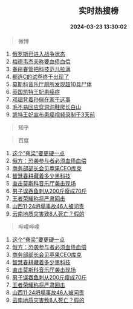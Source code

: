 <div align="center"><h2>实时热搜榜</h2><h4>2024-03-23 13:30:02</h4></div>

> 微博  

1. [俄罗斯已进入战争状态](https://s.weibo.com/weibo?q=%23%E4%BF%84%E7%BD%97%E6%96%AF%E5%B7%B2%E8%BF%9B%E5%85%A5%E6%88%98%E4%BA%89%E7%8A%B6%E6%80%81%23&t=31&band_rank=1&Refer=top)<br />
2. [梅德韦杰夫称要血债血偿](https://s.weibo.com/weibo?q=%23%E6%A2%85%E5%BE%B7%E9%9F%A6%E6%9D%B0%E5%A4%AB%E7%A7%B0%E8%A6%81%E8%A1%80%E5%80%BA%E8%A1%80%E5%81%BF%23&t=31&band_rank=2&Refer=top)<br />
3. [春耕春管把科技范儿拉满](https://s.weibo.com/weibo?q=%23%E6%98%A5%E8%80%95%E6%98%A5%E7%AE%A1%E6%8A%8A%E7%A7%91%E6%8A%80%E8%8C%83%E5%84%BF%E6%8B%89%E6%BB%A1%23&t=31&band_rank=3&Refer=top)<br />
4. [都选C的试卷终于出现了](https://s.weibo.com/weibo?q=%23%E9%83%BD%E9%80%89C%E7%9A%84%E8%AF%95%E5%8D%B7%E7%BB%88%E4%BA%8E%E5%87%BA%E7%8E%B0%E4%BA%86%23&t=31&band_rank=4&Refer=top)<br />
5. [莫斯科音乐厅厕所发现超10具尸体](https://s.weibo.com/weibo?q=%23%E8%8E%AB%E6%96%AF%E7%A7%91%E9%9F%B3%E4%B9%90%E5%8E%85%E5%8E%95%E6%89%80%E5%8F%91%E7%8E%B0%E8%B6%8510%E5%85%B7%E5%B0%B8%E4%BD%93%23&t=31&band_rank=5&Refer=top)<br />
6. [英国凯特王妃患癌症](https://s.weibo.com/weibo?q=%23%E8%8B%B1%E5%9B%BD%E5%87%AF%E7%89%B9%E7%8E%8B%E5%A6%83%E6%82%A3%E7%99%8C%E7%97%87%23&t=31&band_rank=6&Refer=top)<br />
7. [邓超背着孙俪在家干这事](https://s.weibo.com/weibo?q=%23%E9%82%93%E8%B6%85%E8%83%8C%E7%9D%80%E5%AD%99%E4%BF%AA%E5%9C%A8%E5%AE%B6%E5%B9%B2%E8%BF%99%E4%BA%8B%23&t=31&band_rank=7&Refer=top)<br />
8. [毛不易回应穿洞洞鞋爬长白山](https://s.weibo.com/weibo?q=%23%E6%AF%9B%E4%B8%8D%E6%98%93%E5%9B%9E%E5%BA%94%E7%A9%BF%E6%B4%9E%E6%B4%9E%E9%9E%8B%E7%88%AC%E9%95%BF%E7%99%BD%E5%B1%B1%23&t=31&band_rank=8&Refer=top)<br />
9. [凯特王妃宣布患癌视频录制于3天前](https://s.weibo.com/weibo?q=%23%E5%87%AF%E7%89%B9%E7%8E%8B%E5%A6%83%E5%AE%A3%E5%B8%83%E6%82%A3%E7%99%8C%E8%A7%86%E9%A2%91%E5%BD%95%E5%88%B6%E4%BA%8E3%E5%A4%A9%E5%89%8D%23&t=31&band_rank=9&Refer=top)<br />

> 知乎  


> 百度  

1. [这个“脊梁”要更硬一点](https://www.baidu.com/s?wd=%E8%BF%99%E4%B8%AA%E2%80%9C%E8%84%8A%E6%A2%81%E2%80%9D%E8%A6%81%E6%9B%B4%E7%A1%AC%E4%B8%80%E7%82%B9&sa=fyb_news&rsv_dl=fyb_news)<br />
2. [俄方：恐袭参与者必须血债血偿](https://www.baidu.com/s?wd=%E4%BF%84%E6%96%B9%EF%BC%9A%E6%81%90%E8%A2%AD%E5%8F%82%E4%B8%8E%E8%80%85%E5%BF%85%E9%A1%BB%E8%A1%80%E5%80%BA%E8%A1%80%E5%81%BF&sa=fyb_news&rsv_dl=fyb_news)<br />
3. [商务部部长会见苹果CEO库克](https://www.baidu.com/s?wd=%E5%95%86%E5%8A%A1%E9%83%A8%E9%83%A8%E9%95%BF%E4%BC%9A%E8%A7%81%E8%8B%B9%E6%9E%9CCEO%E5%BA%93%E5%85%8B&sa=fyb_news&rsv_dl=fyb_news)<br />
4. [智慧春耕藏着多少黑科技](https://www.baidu.com/s?wd=%E6%99%BA%E6%85%A7%E6%98%A5%E8%80%95%E8%97%8F%E7%9D%80%E5%A4%9A%E5%B0%91%E9%BB%91%E7%A7%91%E6%8A%80&sa=fyb_news&rsv_dl=fyb_news)<br />
5. [直击莫斯科音乐厅袭击现场](https://www.baidu.com/s?wd=%E7%9B%B4%E5%87%BB%E8%8E%AB%E6%96%AF%E7%A7%91%E9%9F%B3%E4%B9%90%E5%8E%85%E8%A2%AD%E5%87%BB%E7%8E%B0%E5%9C%BA&sa=fyb_news&rsv_dl=fyb_news)<br />
6. [男子误吞鱼刺从200斤瘦成70斤](https://www.baidu.com/s?wd=%E7%94%B7%E5%AD%90%E8%AF%AF%E5%90%9E%E9%B1%BC%E5%88%BA%E4%BB%8E200%E6%96%A4%E7%98%A6%E6%88%9070%E6%96%A4&sa=fyb_news&rsv_dl=fyb_news)<br />
7. [王者荣耀称将严肃回击](https://www.baidu.com/s?wd=%E7%8E%8B%E8%80%85%E8%8D%A3%E8%80%80%E7%A7%B0%E5%B0%86%E4%B8%A5%E8%82%83%E5%9B%9E%E5%87%BB&sa=fyb_news&rsv_dl=fyb_news)<br />
8. [山西11·24坍塌事故46人被问责](https://www.baidu.com/s?wd=%E5%B1%B1%E8%A5%BF11%C2%B724%E5%9D%8D%E5%A1%8C%E4%BA%8B%E6%95%8546%E4%BA%BA%E8%A2%AB%E9%97%AE%E8%B4%A3&sa=fyb_news&rsv_dl=fyb_news)<br />
9. [云南地质灾害致8人死亡？假的](https://www.baidu.com/s?wd=%E4%BA%91%E5%8D%97%E5%9C%B0%E8%B4%A8%E7%81%BE%E5%AE%B3%E8%87%B48%E4%BA%BA%E6%AD%BB%E4%BA%A1%EF%BC%9F%E5%81%87%E7%9A%84&sa=fyb_news&rsv_dl=fyb_news)<br />

> 哔哩哔哩  

1. [这个“脊梁”要更硬一点](https://www.baidu.com/s?wd=%E8%BF%99%E4%B8%AA%E2%80%9C%E8%84%8A%E6%A2%81%E2%80%9D%E8%A6%81%E6%9B%B4%E7%A1%AC%E4%B8%80%E7%82%B9&sa=fyb_news&rsv_dl=fyb_news)<br />
2. [俄方：恐袭参与者必须血债血偿](https://www.baidu.com/s?wd=%E4%BF%84%E6%96%B9%EF%BC%9A%E6%81%90%E8%A2%AD%E5%8F%82%E4%B8%8E%E8%80%85%E5%BF%85%E9%A1%BB%E8%A1%80%E5%80%BA%E8%A1%80%E5%81%BF&sa=fyb_news&rsv_dl=fyb_news)<br />
3. [商务部部长会见苹果CEO库克](https://www.baidu.com/s?wd=%E5%95%86%E5%8A%A1%E9%83%A8%E9%83%A8%E9%95%BF%E4%BC%9A%E8%A7%81%E8%8B%B9%E6%9E%9CCEO%E5%BA%93%E5%85%8B&sa=fyb_news&rsv_dl=fyb_news)<br />
4. [智慧春耕藏着多少黑科技](https://www.baidu.com/s?wd=%E6%99%BA%E6%85%A7%E6%98%A5%E8%80%95%E8%97%8F%E7%9D%80%E5%A4%9A%E5%B0%91%E9%BB%91%E7%A7%91%E6%8A%80&sa=fyb_news&rsv_dl=fyb_news)<br />
5. [直击莫斯科音乐厅袭击现场](https://www.baidu.com/s?wd=%E7%9B%B4%E5%87%BB%E8%8E%AB%E6%96%AF%E7%A7%91%E9%9F%B3%E4%B9%90%E5%8E%85%E8%A2%AD%E5%87%BB%E7%8E%B0%E5%9C%BA&sa=fyb_news&rsv_dl=fyb_news)<br />
6. [男子误吞鱼刺从200斤瘦成70斤](https://www.baidu.com/s?wd=%E7%94%B7%E5%AD%90%E8%AF%AF%E5%90%9E%E9%B1%BC%E5%88%BA%E4%BB%8E200%E6%96%A4%E7%98%A6%E6%88%9070%E6%96%A4&sa=fyb_news&rsv_dl=fyb_news)<br />
7. [王者荣耀称将严肃回击](https://www.baidu.com/s?wd=%E7%8E%8B%E8%80%85%E8%8D%A3%E8%80%80%E7%A7%B0%E5%B0%86%E4%B8%A5%E8%82%83%E5%9B%9E%E5%87%BB&sa=fyb_news&rsv_dl=fyb_news)<br />
8. [山西11·24坍塌事故46人被问责](https://www.baidu.com/s?wd=%E5%B1%B1%E8%A5%BF11%C2%B724%E5%9D%8D%E5%A1%8C%E4%BA%8B%E6%95%8546%E4%BA%BA%E8%A2%AB%E9%97%AE%E8%B4%A3&sa=fyb_news&rsv_dl=fyb_news)<br />
9. [云南地质灾害致8人死亡？假的](https://www.baidu.com/s?wd=%E4%BA%91%E5%8D%97%E5%9C%B0%E8%B4%A8%E7%81%BE%E5%AE%B3%E8%87%B48%E4%BA%BA%E6%AD%BB%E4%BA%A1%EF%BC%9F%E5%81%87%E7%9A%84&sa=fyb_news&rsv_dl=fyb_news)<br />
